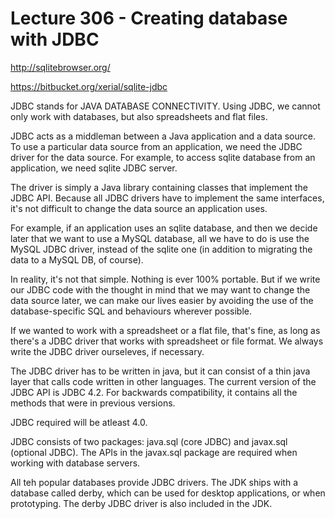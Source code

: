 # Lecture 306 - Creating database with JDBC

http://sqlitebrowser.org/

https://bitbucket.org/xerial/sqlite-jdbc

JDBC stands for JAVA DATABASE CONNECTIVITY. 
Using JDBC, we cannot only work with databases, but also spreadsheets and flat files.

JDBC acts as a middleman between a Java application and a data source. To use a particular data source from an application, we need the JDBC driver for the data source. For example, to access sqlite database from an application, we need sqlite JDBC server.

The driver is simply a Java library containing classes that implement the JDBC API. Because all JDBC drivers have to implement the same interfaces, it's not difficult to change the data source an application uses.

For example, if an application uses an sqlite database, and then we decide later that we want to use a MySQL database, all we have to do is use the MySQL JDBC driver, instead of the sqlite one (in addition to migrating the data to a MySQL DB, of course).

In reality, it's not that simple. Nothing is ever 100% portable. But if we write our JDBC code with the thought in mind that we may want to change the data source later, we can make our lives easier by avoiding the use of the database-specific SQL and behaviours wherever possible.

If we wanted to work with a spreadsheet or a flat file, that's fine, as long as there's a JDBC driver that works with spreadsheet or file format. We always write the JDBC driver ourseleves, if necessary.

The JDBC driver has to be written in java, but it can consist of a thin java layer that calls code written in other languages. The current version of the JDBC API is JDBC 4.2. For backwards compatibility, it contains all the methods that were in previous versions.

JDBC required will be atleast 4.0.

JDBC consists of two packages: java.sql (core JDBC) and javax.sql (optional JDBC).
The APIs in the javax.sql package are required when working with database servers.

All teh popular databases provide JDBC drivers. The JDK ships with a database called derby, which can be used for desktop applications, or when prototyping. The derby JDBC driver is also included in the JDK.
